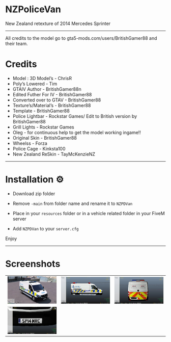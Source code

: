 # NZPoliceVan

New Zealand retexture of 2014 Mercedes Sprinter

-------------------------------------


All credits to the model go to gta5-mods.com/users/BritishGamer88 and their team.

# Credits

- Model : 3D Model’s - ChrisR
- Poly’s Lowered - Tim
- GTAIV Author - BritishGamer88n
- Edited Futher For IV - BritishGamer88
- Converted over to GTAV - BritishGamer88
- Texture’s/Material’s - BritishGamer88
- Template - BritishGamer88
- Police Lightbar - Rockstar Games/ Edit to British version by BritishGamer88
- Grill Lights - Rockstar Games
- Oleg - for continuous help to get the model working ingame!!
- Original Skin - BritishGamer88
- Wheelss - Forza
- Police Cage - Kinksta100
- New Zealand ReSkin - TayMcKenzieNZ

-----------------------------

# Installation ⚙️

- Download zip folder

- Remove `-main` from folder name and rename it to `NZPDVan`

- Place in your `resources` folder or in a vehicle related folder in your FiveM server

- Add `NZPDVan` to your `server.cfg`

Enjoy

-----------------------------

# Screenshots



| | | |
|-|-|-|
| <img src="Screenshots/a.jpeg" width="250"> | <img src="Screenshots/b.jpeg" width="250"> | <img src="Screenshots/c.jpeg" width="250"> |
| <img src="Screenshots/d.jpeg" width="250"> |
